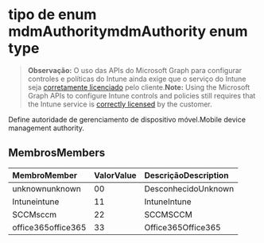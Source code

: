 # <a name="mdmauthority-enum-type"></a><span data-ttu-id="0e561-101">tipo de enum mdmAuthority</span><span class="sxs-lookup"><span data-stu-id="0e561-101">mdmAuthority enum type</span></span>

> <span data-ttu-id="0e561-102">**Observação:** O uso das APIs do Microsoft Graph para configurar controles e políticas do Intune ainda exige que o serviço do Intune seja [corretamente licenciado](https://go.microsoft.com/fwlink/?linkid=839381) pelo cliente.</span><span class="sxs-lookup"><span data-stu-id="0e561-102">**Note:** Using the Microsoft Graph APIs to configure Intune controls and policies still requires that the Intune service is [correctly licensed](https://go.microsoft.com/fwlink/?linkid=839381) by the customer.</span></span>

<span data-ttu-id="0e561-103">Define autoridade de gerenciamento de dispositivo móvel.</span><span class="sxs-lookup"><span data-stu-id="0e561-103">Mobile device management authority.</span></span>
## <a name="members"></a><span data-ttu-id="0e561-104">Membros</span><span class="sxs-lookup"><span data-stu-id="0e561-104">Members</span></span>
|<span data-ttu-id="0e561-105">Membro</span><span class="sxs-lookup"><span data-stu-id="0e561-105">Member</span></span>|<span data-ttu-id="0e561-106">Valor</span><span class="sxs-lookup"><span data-stu-id="0e561-106">Value</span></span>|<span data-ttu-id="0e561-107">Descrição</span><span class="sxs-lookup"><span data-stu-id="0e561-107">Description</span></span>|
|:---|:---|:---|
|<span data-ttu-id="0e561-108">unknown</span><span class="sxs-lookup"><span data-stu-id="0e561-108">unknown</span></span>|<span data-ttu-id="0e561-109">0</span><span class="sxs-lookup"><span data-stu-id="0e561-109">0</span></span>|<span data-ttu-id="0e561-110">Desconhecido</span><span class="sxs-lookup"><span data-stu-id="0e561-110">Unknown</span></span>|
|<span data-ttu-id="0e561-111">Intune</span><span class="sxs-lookup"><span data-stu-id="0e561-111">intune</span></span>|<span data-ttu-id="0e561-112">1</span><span class="sxs-lookup"><span data-stu-id="0e561-112">1</span></span>|<span data-ttu-id="0e561-113">Intune</span><span class="sxs-lookup"><span data-stu-id="0e561-113">Intune</span></span>|
|<span data-ttu-id="0e561-114">SCCM</span><span class="sxs-lookup"><span data-stu-id="0e561-114">sccm</span></span>|<span data-ttu-id="0e561-115">2</span><span class="sxs-lookup"><span data-stu-id="0e561-115">2</span></span>|<span data-ttu-id="0e561-116">SCCM</span><span class="sxs-lookup"><span data-stu-id="0e561-116">SCCM</span></span>|
|<span data-ttu-id="0e561-117">office365</span><span class="sxs-lookup"><span data-stu-id="0e561-117">office365</span></span>|<span data-ttu-id="0e561-118">3</span><span class="sxs-lookup"><span data-stu-id="0e561-118">3</span></span>|<span data-ttu-id="0e561-119">Office365</span><span class="sxs-lookup"><span data-stu-id="0e561-119">Office365</span></span>|



